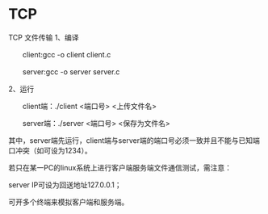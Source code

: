# TCP
TCP
文件传输
1、编译

　　client:gcc -o client client.c

　　server:gcc -o server server.c

2、运行

　　client端：./client <server IP> <端口号> <上传文件名>

　　server端：./server <端口号> <保存为文件名>

其中，server端先运行，client端与server端的端口号必须一致并且不能与已知端口冲突（如可设为1234）。

若只在某一PC的linux系统上进行客户端服务端文件通信测试，需注意：

server IP可设为回送地址127.0.0.1；

可开多个终端来模拟客户端和服务端。
